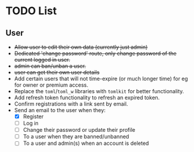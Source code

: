 # TODO List

## User

- ~~Allow user to edit their own data (currently just admin)~~
- ~~Dedicated 'change password' route, only change password of the current logged
  in user.~~
- ~~admin can ban/unban a user.~~
- ~~user can get their own user details~~
- Add certain users that will not time-expire (or much longer time) for eg for
  owner or premium access.
- Replace the `toml`/`toml_w` libraries with `tomlkit` for better functionality.
- Add refresh token functionality to refresh an expired token.
- Confirm registrations with a link sent by email.
- Send an email to the user when they:
  - [x] Register
  - [ ] Log in
  - [ ] Change their password or update their profile
  - [ ] To a user when they are banned/unbanned
  - [ ] To a user and admin(s) when an account is deleted
